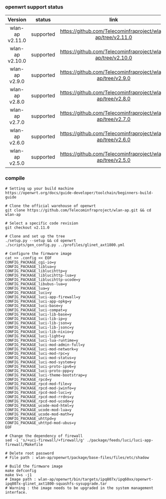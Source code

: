 ### openwrt support status

|     Version     |  status   |                            link                             |
| :-------------: | :-------: | :---------------------------------------------------------: |
| wlan-ap v2.11.0 | supported | https://github.com/Telecominfraproject/wlan-ap/tree/v2.11.0 |
| wlan-ap v2.10.0 | supported | https://github.com/Telecominfraproject/wlan-ap/tree/v2.10.0 |
| wlan-ap v2.9.0  | supported | https://github.com/Telecominfraproject/wlan-ap/tree/v2.9.0  |
| wlan-ap v2.8.0  | supported | https://github.com/Telecominfraproject/wlan-ap/tree/v2.8.0  |
| wlan-ap v2.7.0  | supported | https://github.com/Telecominfraproject/wlan-ap/tree/v2.7.0  |
| wlan-ap v2.6.0  | supported | https://github.com/Telecominfraproject/wlan-ap/tree/v2.6.0  |
| wlan-ap v2.5.0  | supported | https://github.com/Telecominfraproject/wlan-ap/tree/v2.5.0  |

### compile

```
# Setting up your build machine
https://openwrt.org/docs/guide-developer/toolchain/beginners-build-guide

# Clone the official warehouse of openwrt
git clone https://github.com/Telecominfraproject/wlan-ap.git && cd wlan-ap

# Select a specific code revision
git checkout v2.11.0

# Clone and set up the tree
./setup.py --setup && cd openwrt
./scripts/gen_config.py ../profiles/glinet_axt1800.yml

# Configure the firmware image
cat >> .config << EOF
CONFIG_PACKAGE_cgi-io=y
CONFIG_PACKAGE_liblua=y
CONFIG_PACKAGE_liblucihttp=y
CONFIG_PACKAGE_liblucihttp-lua=y
CONFIG_PACKAGE_liblucihttp-ucode=y
CONFIG_PACKAGE_libubus-lua=y
CONFIG_PACKAGE_lua=y
CONFIG_PACKAGE_luci=y
CONFIG_PACKAGE_luci-app-firewall=y
CONFIG_PACKAGE_luci-app-opkg=y
CONFIG_PACKAGE_luci-base=y
CONFIG_PACKAGE_luci-compat=y
CONFIG_PACKAGE_luci-lib-base=y
CONFIG_PACKAGE_luci-lib-ip=y
CONFIG_PACKAGE_luci-lib-json=y
CONFIG_PACKAGE_luci-lib-jsonc=y
CONFIG_PACKAGE_luci-lib-nixio=y
CONFIG_PACKAGE_luci-light=y
CONFIG_PACKAGE_luci-lua-runtime=y
CONFIG_PACKAGE_luci-mod-admin-full=y
CONFIG_PACKAGE_luci-mod-network=y
CONFIG_PACKAGE_luci-mod-rpc=y
CONFIG_PACKAGE_luci-mod-status=y
CONFIG_PACKAGE_luci-mod-system=y
CONFIG_PACKAGE_luci-proto-ipv6=y
CONFIG_PACKAGE_luci-proto-ppp=y
CONFIG_PACKAGE_luci-theme-bootstrap=y
CONFIG_PACKAGE_rpcd=y
CONFIG_PACKAGE_rpcd-mod-file=y
CONFIG_PACKAGE_rpcd-mod-iwinfo=y
CONFIG_PACKAGE_rpcd-mod-luci=y
CONFIG_PACKAGE_rpcd-mod-rrdns=y
CONFIG_PACKAGE_rpcd-mod-ucode=y
CONFIG_PACKAGE_ucode-mod-html=y
CONFIG_PACKAGE_ucode-mod-lua=y
CONFIG_PACKAGE_ucode-mod-math=y
CONFIG_PACKAGE_uhttpd=y
CONFIG_PACKAGE_uhttpd-mod-ubus=y
EOF

# Change the dependency of firewall
sed -i 's/+uci-firewall/+firewall/g' ./package/feeds/luci/luci-app-firewall/Makefile

# Delete root password
# File path : wlan-ap/openwrt/package/base-files/files/etc/shadow

# Build the firmware image
make defconfig
make V=s -j1
# Image path : wlan-ap/openwrt/bin/targets/ipq807x/ipq60xx/openwrt-ipq807x-glinet_axt1800-squashfs-sysupgrade.tar
# Warning : the image needs to be upgraded in the system management interface.
```
